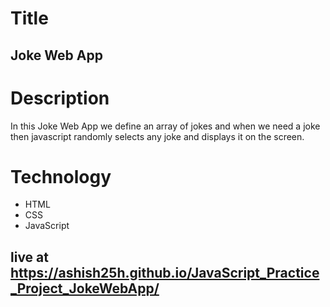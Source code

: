 # Title
## Joke Web App

# Description
In this Joke Web App we define an array of jokes and when we need a joke then javascript randomly selects any joke and displays it on the screen.

# Technology
- HTML
- CSS
- JavaScript

## live at https://ashish25h.github.io/JavaScript_Practice_Project_JokeWebApp/
